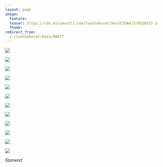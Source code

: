 ```yaml
---
layout: page
image:
  feature:
  teaser: https://cdn.minimuutti.com/luontokuvat/kes%C3%A4/3/DS20572-245px.jpg
  thumb:
redirect_from:
  - /luontokuvat/kesa/00077
---
```


![](https://cdn.minimuutti.com/luontokuvat/kes%C3%A4/9/DS22931-800px.jpg)

![](https://cdn.minimuutti.com/luontokuvat/kes%C3%A4/9/DS22929-800px.jpg)

![](https://cdn.minimuutti.com/luontokuvat/kes%C3%A4/4/DS21459-800px.jpg)

![](https://cdn.minimuutti.com/luontokuvat/kes%C3%A4/4/DS21484-800px.jpg)

![](https://cdn.minimuutti.com/luontokuvat/kes%C3%A4/4/DS21651-800px.jpg)

![](https://cdn.minimuutti.com/luontokuvat/kes%C3%A4/4/DS21653-800px.jpg)

![](https://cdn.minimuutti.com/luontokuvat/kes%C3%A4/4/DS21592-800px.jpg)

![](https://cdn.minimuutti.com/luontokuvat/kes%C3%A4/4/DS21587-800px.jpg)

![](https://cdn.minimuutti.com/luontokuvat/kes%C3%A4/4/DS21576-800px.jpg)

![](https://cdn.minimuutti.com/luontokuvat/kes%C3%A4/3/DS20440-800px.jpg)

![](https://cdn.minimuutti.com/luontokuvat/kes%C3%A4/3/DS20568-800px.jpg)

![](https://cdn.minimuutti.com/luontokuvat/kes%C3%A4/3/DS20572-800px.jpg)

*Starwort*
